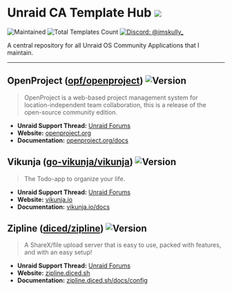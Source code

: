 # Unraid CA Template Hub <a href="https://unraid.net" target="_blank" alt="Unraid"><img src="https://img.shields.io/badge/Unraid-F15A2C?style=flat&logo=unraid&logoColor=white" /></a>
![Maintained](https://img.shields.io/maintenance/yes/2025.svg)
![Total Templates Count](https://img.shields.io/badge/Total_Templates-3-blue)
<a href="https://skully.tech/discord" target="_blank" title="Discord"><img alt="Discord: @imskully_" src="https://img.shields.io/badge/Discord-5865f2?style=flat&logo=discord&logoColor=white" /></a>

A central repository for all Unraid OS Community Applications that I maintain.

***

## OpenProject ([opf/openproject](https://github.com/opf/openproject)) ![Version](https://img.shields.io/github/v/release/opf/openproject?logo=git&logoColor=white&style=flat)
> OpenProject is a web-based project management system for location-independent team collaboration, this is a release of the open-source community edition.

* **Unraid Support Thread:** [Unraid Forums](https://forums.unraid.net/topic/145146-support-imskully-openproject/)
* **Website:** [openproject.org](https://www.openproject.org)
* **Documentation:** [openproject.org/docs](https://www.openproject.org/docs/getting-started/)

## Vikunja ([go-vikunja/vikunja](https://github.com/go-vikunja/vikunja)) ![Version](https://img.shields.io/github/v/tag/go-vikunja/vikunja?style=flat&logo=git&logoColor=white&label=version)
> The Todo-app to organize your life.

* **Unraid Support Thread:** [Unraid Forums](https://forums.unraid.net/topic/153316-support-imskully-vikunja/)
* **Website:** [vikunja.io](https://vikunja.io/)
* **Documentation:** [vikunja.io/docs](https://vikunja.io/docs/)

## Zipline ([diced/zipline](https://github.com/diced/zipline)) ![Version](https://img.shields.io/github/package-json/v/diced/zipline?logo=git&logoColor=white&style=flat)
> A ShareX/file upload server that is easy to use, packed with features, and with an easy setup!

* **Unraid Support Thread:** [Unraid Forums](https://forums.unraid.net/topic/144184-support-imskully-zipline/)
* **Website:** [zipline.diced.sh](https://zipline.diced.sh/)
* **Documentation:** [zipline.diced.sh/docs/config](https://zipline.diced.sh/docs/config)